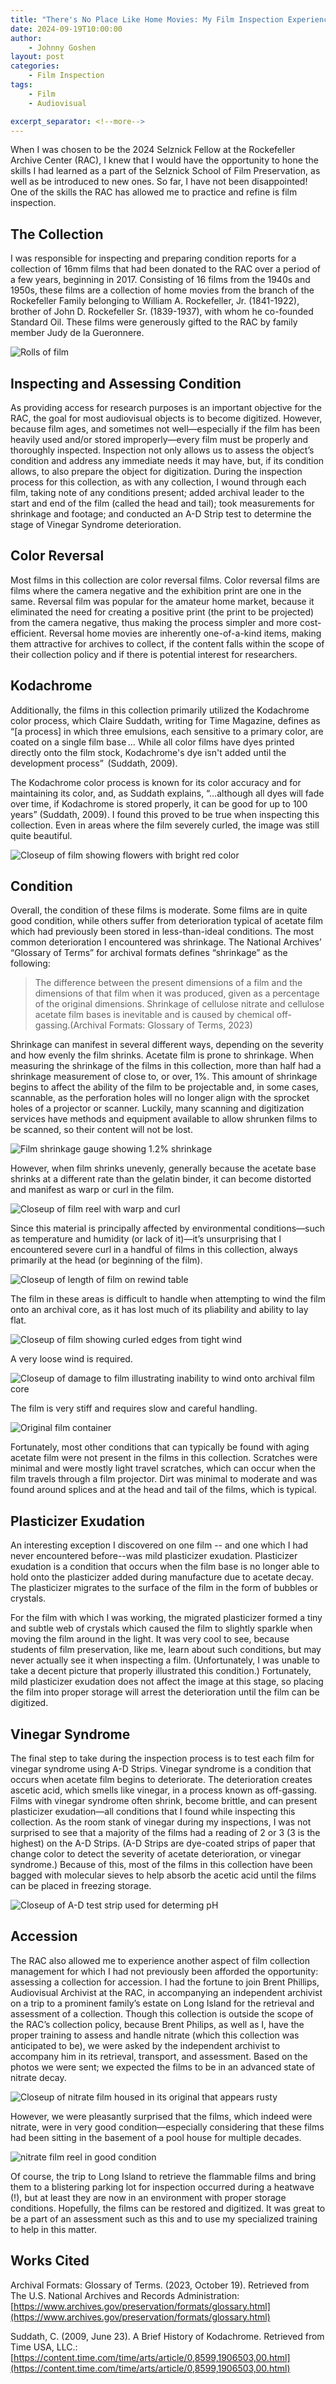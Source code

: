 ```yaml
---
title: "There's No Place Like Home Movies: My Film Inspection Experience at the RAC"
date: 2024-09-19T10:00:00
author:
    - Johnny Goshen
layout: post
categories:
    - Film Inspection
tags:
    - Film
    - Audiovisual

excerpt_separator: <!--more-->
---
```



When I was chosen to be the 2024 Selznick Fellow at the Rockefeller Archive Center (RAC), I knew that I would have the opportunity to hone the skills I had learned as a part of the Selznick School of Film Preservation, as well as be introduced to new ones. So far, I have not been disappointed! One of the skills the RAC has allowed me to practice and refine is film inspection.  

<!--more-->

## The Collection 

I was responsible for inspecting and preparing condition reports for a collection of 16mm films that had been donated to the RAC over a period of a few years, beginning in 2017. Consisting of 16 films from the 1940s and 1950s, these films are a collection of home movies from the branch of the Rockefeller Family belonging to William A. Rockefeller, Jr. (1841-1922), brother of John D. Rockefeller Sr. (1839-1937), with whom he co-founded Standard Oil. These films were generously gifted to the RAC by family member Judy de la Gueronnere. 

![Rolls of film](/assets/img/2024/09/PIC_A.jpg)

## Inspecting and Assessing Condition 

As providing access for research purposes is an important objective for the RAC, the goal for most audiovisual objects is to become digitized. However, because film ages, and sometimes not well—especially if the film has been heavily used and/or stored improperly—every film must be properly and thoroughly inspected. Inspection not only allows us to assess the object’s condition and address any immediate needs it may have, but, if its condition allows, to also prepare the object for digitization. During the inspection process for this collection, as with any collection, I wound through each film, taking note of any conditions present; added archival leader to the start and end of the film (called the head and tail); took measurements for shrinkage and footage; and conducted an A-D Strip test to determine the stage of Vinegar Syndrome deterioration. 

## Color Reversal 

Most films in this collection are color reversal films. Color reversal films are films where the camera negative and the exhibition print are one in the same. Reversal film was popular for the amateur home market, because it eliminated the need for creating a positive print (the print to be projected) from the camera negative, thus making the process simpler and more cost-efficient. Reversal home movies are inherently one-of-a-kind items, making them attractive for archives to collect, if the content falls within the scope of their collection policy and if there is potential interest for researchers. 

## Kodachrome 

Additionally, the films in this collection primarily utilized the Kodachrome color process, which Claire Suddath, writing for Time Magazine, defines as “[a process] in which three emulsions, each sensitive to a primary color, are coated on a single film base … While all color films have dyes printed directly onto the film stock, Kodachrome's dye isn't added until the development process” ​ (Suddath, 2009)​. 

The Kodachrome color process is known for its color accuracy and for maintaining its color, and, as Suddath explains, “…although all dyes will fade over time, if Kodachrome is stored properly, it can be good for up to 100 years”​ (Suddath, 2009)​. I found this proved to be true when inspecting this collection. Even in areas where the film severely curled, the image was still quite beautiful. 

![Closeup of film showing flowers with bright red color](/assets/img/2024/09/PIC_B.jpg)

## Condition 

Overall, the condition of these films is moderate. Some films are in quite good condition, while others suffer from deterioration typical of acetate film which had previously been stored in less-than-ideal conditions. The most common deterioration I encountered was shrinkage. The National Archives’ “Glossary of Terms” for archival formats defines “shrinkage” as the following:  

> The difference between the present dimensions of a film and the dimensions of that film when it was produced, given as a percentage of the original dimensions. Shrinkage of cellulose nitrate and cellulose acetate film bases is inevitable and is caused by chemical off-gassing. ​(Archival Formats: Glossary of Terms, 2023)​ 

Shrinkage can manifest in several different ways, depending on the severity and how evenly the film shrinks. Acetate film is prone to shrinkage. When measuring the shrinkage of the films in this collection, more than half had a shrinkage measurement of close to, or over, 1%. This amount of shrinkage begins to affect the ability of the film to be projectable and, in some cases, scannable, as the perforation holes will no longer align with the sprocket holes of a projector or scanner. Luckily, many scanning and digitization services have methods and equipment available to allow shrunken films to be scanned, so their content will not be lost. 

![Film shrinkage gauge showing 1.2% shrinkage](/assets/img/2024/09/PIC_C.jpg)

However, when film shrinks unevenly, generally because the acetate base shrinks at a different rate than the gelatin binder, it can become distorted and manifest as warp or curl in the film.  

![Closeup of film reel with warp and curl](/assets/img/2024/09/PIC_D.jpg)

Since this material is principally affected by environmental conditions—such as temperature and humidity (or lack of it)—it’s unsurprising that I encountered severe curl in a handful of films in this collection, always primarily at the head (or beginning of the film).  

![Closeup of length of film on rewind table](/assets/img/2024/09/PIC_E.jpg)

The film in these areas is difficult to handle when attempting to wind the film onto an archival core, as it has lost much of its pliability and ability to lay flat. 

![Closeup of film showing curled edges from tight wind](/assets/img/2024/09/PIC_F.jpg)

A very loose wind is required. 

![Closeup of damage to film illustrating inability to wind onto archival film core](/assets/img/2024/09/PIC_G.jpg)

The film is very stiff and requires slow and careful handling. 

![Original film container](/assets/img/2024/09/PIC_H.jpg)

Fortunately, most other conditions that can typically be found with aging acetate film were not present in the films in this collection. Scratches were minimal and were mostly light travel scratches, which can occur when the film travels through a film projector. Dirt was minimal to moderate and was found around splices and at the head and tail of the films, which is typical.  

## Plasticizer Exudation 

An interesting exception I discovered on one film -- and one which I had never encountered before--was mild plasticizer exudation. Plasticizer exudation is a condition that occurs when the film base is no longer able to hold onto the plasticizer added during manufacture due to acetate decay. The plasticizer migrates to the surface of the film in the form of bubbles or crystals.  

For the film with which I was working, the migrated plasticizer formed a tiny and subtle web of crystals which caused the film to slightly sparkle when moving the film around in the light. It was very cool to see, because students of film preservation, like me, learn about such conditions, but may never actually see it when inspecting a film. (Unfortunately, I was unable to take a decent picture that properly illustrated this condition.) Fortunately, mild plasticizer exudation does not affect the image at this stage, so placing the film into proper storage will arrest the deterioration until the film can be digitized. 

## Vinegar Syndrome  

The final step to take during the inspection process is to test each film for vinegar syndrome using A-D Strips. Vinegar syndrome is a condition that occurs when acetate film begins to deteriorate. The deterioration creates ascetic acid, which smells like vinegar, in a process known as off-gassing. Films with vinegar syndrome often shrink, become brittle, and can present plasticizer exudation—all conditions that I found while inspecting this collection. As the room stank of vinegar during my inspections, I was not surprised to see that a majority of the films had a reading of 2 or 3 (3 is the highest) on the A-D Strips. (A-D Strips are dye-coated strips of paper that change color to detect the severity of acetate deterioration, or vinegar syndrome.) Because of this, most of the films in this collection have been bagged with molecular sieves to help absorb the acetic acid until the films can be placed in freezing storage. 

![Closeup of A-D test strip used for determing pH](/assets/img/2024/09/PIC_I.jpg) 

## Accession 

The RAC also allowed me to experience another aspect of film collection management for which I had not previously been afforded the opportunity: assessing a collection for accession. I had the fortune to join Brent Phillips, Audiovisual Archivist at the RAC, in accompanying an independent archivist on a trip to a prominent family’s estate on Long Island for the retrieval and assessment of a collection. Though this collection is outside the scope of the RAC’s collection policy, because Brent Philips, as well as I, have the proper training to assess and handle nitrate (which this collection was anticipated to be), we were asked by the independent archivist to accompany him in its retrieval, transport, and assessment. Based on the photos we were sent; we expected the films to be in an advanced state of nitrate decay.

![Closeup of nitrate film housed in its original that appears rusty](/assets/img/2024/09/PIC_J.jpg)

However, we were pleasantly surprised that the films, which indeed were nitrate, were in very good condition—especially considering that these films had been sitting in the basement of a pool house for multiple decades.

![nitrate film reel in good condition](/assets/img/2024/09/PIC_K.jpg)

Of course, the trip to Long Island to retrieve the flammable films and bring them to a blistering parking lot for inspection occurred during a heatwave (!), but at least they are now in an environment with proper storage conditions. Hopefully, the films can be restored and digitized. It was great to be a part of an assessment such as this and to use my specialized training to help in this matter.


## Works Cited

Archival Formats: Glossary of Terms. (2023, October 19). Retrieved from The U.S. National Archives and Records Administration: [https://www.archives.gov/preservation/formats/glossary.html](https://www.archives.gov/preservation/formats/glossary.html)

Suddath, C. (2009, June 23). A Brief History of Kodachrome. Retrieved from Time USA, LLC.: [https://content.time.com/time/arts/article/0,8599,1906503,00.html](https://content.time.com/time/arts/article/0,8599,1906503,00.html)
